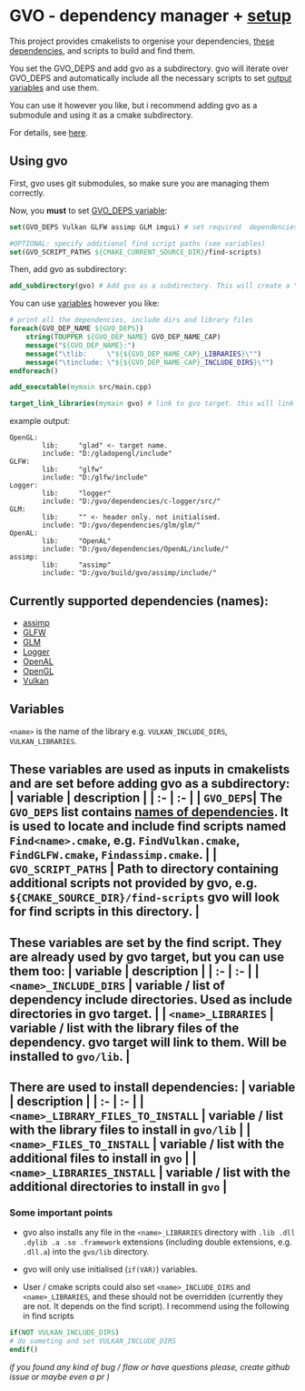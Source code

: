 # GVO - dependency manager + [setup](#currently-supported-dependencies)
This project provides cmakelists to orgenise your dependencies, [these dependencies](#currently-supported-dependencies), and scripts to build and find them. 

You set the GVO_DEPS and add gvo as a subdirectory. gvo will iterate over GVO_DEPS and automatically include all the necessary scripts to set [output variables](#variables) and use them.

You can use it however you like, but i recommend adding gvo as a submodule and using it as a cmake subdirectory.

For details, see [here](#variables).

## Using gvo
First, gvo uses git submodules, so make sure you are managing them correctly.

Now, you **must** to set [GVO_DEPS variable](#variables):
``` cmake
set(GVO_DEPS Vulkan GLFW assimp GLM imgui) # set required  dependencies

#OPTIONAL: specify additional find script paths (see variables)
set(GVO_SCRIPT_PATHS ${CMAKE_CURRENT_SOURCE_DIR}/find-scripts)
```
Then, add gvo as subdirectory:
``` cmake
add_subdirectory(gvo) # Add gvo as a subdirectory. This will create a "gvo" interface target.
```
You can use [variables](#variables) however you like:
``` cmake
# print all the dependencies, include dirs and library files
foreach(GVO_DEP_NAME ${GVO_DEPS})
    string(TOUPPER ${GVO_DEP_NAME} GVO_DEP_NAME_CAP)
    message("${GVO_DEP_NAME}:")
    message("\tlib:     \"${${GVO_DEP_NAME_CAP}_LIBRARIES}\"")
    message("\tinclude: \"${${GVO_DEP_NAME_CAP}_INCLUDE_DIRS}\"")
endforeach()

add_executable(mymain src/main.cpp)

target_link_libraries(mymain gvo) # link to gvo target. this will link both include dirs and libraris.
```

example output:
```
OpenGL:
        lib:     "glad" <- target name.
        include: "D:/gladopengl/include"
GLFW:
        lib:     "glfw"
        include: "D:/glfw/include"
Logger:
        lib:     "logger"
        include: "D:/gvo/dependencies/c-logger/src/"
GLM:
        lib:     "" <- header only. not initialised.
        include: "D:/gvo/dependencies/glm/glm/"
OpenAL:
        lib:     "OpenAL"
        include: "D:/gvo/dependencies/OpenAL/include/"
assimp:
        lib:     "assimp"
        include: "D:/gvo/build/gvo/assimp/include/"
```
## Currently supported dependencies (names):
- [assimp](https://github.com/assimp/assimp)
- [GLFW](https://github.com/glfw/glfw)
- [GLM](https://github.com/icaven/glm)
- [Logger](https://github.com/yksz/c-logger)
- [OpenAL](https://github.com/kcat/openal-soft)
- [OpenGL](https://glad.dav1d.de/)
- [Vulkan](https://github.com/KhronosGroup/Vulkan-Headers)

## Variables
`<name>` is the name of the library e.g. `VULKAN_INCLUDE_DIRS`, `VULKAN_LIBRARIES`. 

These variables are used as inputs in cmakelists and are set before adding gvo as a subdirectory:
| variable | description |
| :- | :- |
| `GVO_DEPS`| The `GVO_DEPS` list contains [names of dependencies](#currently-supported-dependencies). It is used to locate and include **find scripts** named `Find<name>.cmake`, e.g. `FindVulkan.cmake`, `FindGLFW.cmake`, `Findassimp.cmake`. |
| `GVO_SCRIPT_PATHS` | Path to directory containing additional scripts not provided by gvo, e.g. `${CMAKE_SOURCE_DIR}/find-scripts` gvo will look for find scripts in this directory. |
---

These variables are set by the find script. They are already used by gvo target, but you can use them too:
| variable | description |
| :- | :- |
| `<name>_INCLUDE_DIRS` | variable / list of dependency include directories. Used as include directories in gvo target. |
| `<name>_LIBRARIES` | variable / list with the library files of the dependency. gvo target will link to them. Will be installed to `gvo/lib`. |
---

There are used to install dependencies:
| variable | description |
| :- | :- |
| `<name>_LIBRARY_FILES_TO_INSTALL` | variable / list with the library files to install in `gvo/lib` |
| `<name>_FILES_TO_INSTALL` | variable / list with the additional files to install in `gvo` |
| `<name>_LIBRARIES_INSTALL` | variable / list with the additional directories to install in `gvo` |
---

### Some important points
- gvo also installs any file in the `<name>_LIBRARIES` directory with `.lib .dll .dylib .a .so .framework` extensions (including double extensions, e.g. `.dll.a`) into the `gvo/lib` directory.

- gvo will only use initialised (`if(VAR)`) variables.

- User / cmake scripts could also set `<name>_INCLUDE_DIRS` and `<name>_LIBRARIES`, and these should not be overridden (currently they are not. It depends on the find script). 
I recommend using the following in find scripts
``` cmake
if(NOT VULKAN_INCLUDE_DIRS)
# do someting and set VULKAN_INCLUDE_DIRS
endif()
```

*if  you found any kind of bug / flaw or have questions please, create github issue or maybe even a pr )*


